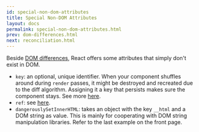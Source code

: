 ```yaml
---
id: special-non-dom-attributes
title: Special Non-DOM Attributes
layout: docs
permalink: special-non-dom-attributes.html
prev: dom-differences.html
next: reconciliation.html
---
```


Beside [DOM differences](/react/docs/dom-differences.html), React offers some attributes that simply don't exist in DOM.

- `key`: an optional, unique identifier. When your component shuffles around during `render` passes, it might be destroyed and recreated due to the diff algorithm. Assigning it a key that persists makes sure the component stays. See more [here](/react/docs/multiple-components.html#dynamic-children).
- `ref`: see [here](/react/docs/more-about-refs.html).
- `dangerouslySetInnerHTML`: takes an object with the key `__html` and a DOM string as value. This is mainly for cooperating with DOM string manipulation libraries. Refer to the last example on the front page.
